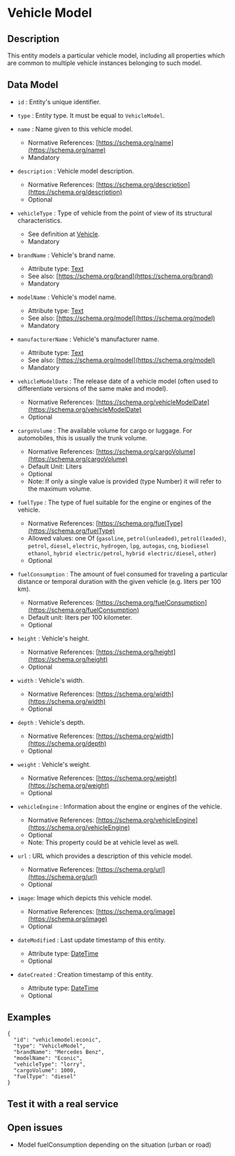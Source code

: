 # Vehicle Model

## Description

This entity models a particular vehicle model, including all properties which are common to multiple vehicle instances belonging to such model. 

## Data Model

+ `id` : Entity's unique identifier. 

+ `type` : Entity type. It must be equal to `VehicleModel`.

+ `name` : Name given to this vehicle model. 
    + Normative References: [https://schema.org/name](https://schema.org/name)
    + Mandatory

+ `description` : Vehicle model description. 
    + Normative References: [https://schema.org/description](https://schema.org/description)
    + Optional
    
+ `vehicleType` : Type of vehicle from the point of view of its structural characteristics.
    + See definition at [Vehicle](../../Vehicle/doc/spec.md).
    + Mandatory

+ `brandName` : Vehicle's brand name.
    + Attribute type: [Text](https://schema.org/Text)
    + See also: [https://schema.org/brand](https://schema.org/brand)
    + Mandatory

+ `modelName` : Vehicle's model name.
    + Attribute type: [Text](https://schema.org/Text)
    + See also: [https://schema.org/model](https://schema.org/model)
    + Mandatory

+ `manufacturerName` : Vehicle's manufacturer name.
    + Attribute type: [Text](https://schema.org/Text)
    + See also: [https://schema.org/model](https://schema.org/model)
    + Mandatory

+ `vehicleModelDate` : The release date of a vehicle model (often used to differentiate versions of the same make and model).
    + Normative References: [https://schema.org/vehicleModelDate](https://schema.org/vehicleModelDate)
    + Optional

+ `cargoVolume` : The available volume for cargo or luggage. For automobiles, this is usually the trunk volume.
    + Normative References: [https://schema.org/cargoVolume](https://schema.org/cargoVolume)
    + Default Unit: Liters
    + Optional
    + Note: If only a single value is provided (type Number) it will refer to the maximum volume.
    
+ `fuelType` : The type of fuel suitable for the engine or engines of the vehicle.
    + Normative References: [https://schema.org/fuelType](https://schema.org/fuelType)
    + Allowed values: one Of (`gasoline`, `petrol(unleaded)`, `petrol(leaded)`, `petrol`, `diesel`, `electric`,
    `hydrogen`, `lpg`, `autogas`, `cng`, `biodiesel` `ethanol`, `hybrid electric/petrol`, `hybrid electric/diesel`, `other`)
    + Optional

+ `fuelConsumption` : The amount of fuel consumed for traveling a particular distance or temporal
duration with the given vehicle (e.g. liters per 100 km).
    + Normative References: [https://schema.org/fuelConsumption](https://schema.org/fuelConsumption)
    + Default unit: liters per 100 kilometer. 
    + Optional

+ `height` : Vehicle's height.
    + Normative References: [https://schema.org/height](https://schema.org/height)
    + Optional

+ `width` : Vehicle's width.
    + Normative References: [https://schema.org/width](https://schema.org/width)
    + Optional

+ `depth` : Vehicle's depth.
    + Normative References: [https://schema.org/width](https://schema.org/depth)
    + Optional

+ `weight` : Vehicle's weight.
    + Normative References: [https://schema.org/weight](https://schema.org/weight)
    + Optional

+ `vehicleEngine` : Information about the engine or engines of the vehicle.
    + Normative References: [https://schema.org/vehicleEngine](https://schema.org/vehicleEngine)
    + Optional
    + Note: This property could be at vehicle level as well.
    
+ `url` : URL which provides a description of this vehicle model.
    + Normative References: [https://schema.org/url](https://schema.org/url)
    + Optional
    
+ `image`: Image which depicts this vehicle model.
    + Normative References: [https://schema.org/image](https://schema.org/image)
    + Optional

+ `dateModified` : Last update timestamp of this entity.
    + Attribute type: [DateTime](https://schema.org/DateTime)
    + Optional

+ `dateCreated` : Creation timestamp of this entity.
    + Attribute type: [DateTime](https://schema.org/DateTime)
    + Optional
    
## Examples

    {
      "id": "vehiclemodel:econic",
      "type": "VehicleModel",
      "brandName": "Mercedes Benz",
      "modelName": "Econic",
      "vehicleType": "lorry",
      "cargoVolume": 1000,
      "fuelType": "diesel"
    }


## Test it with a real service


## Open issues

* Model fuelConsumption depending on the situation (urban or road)
